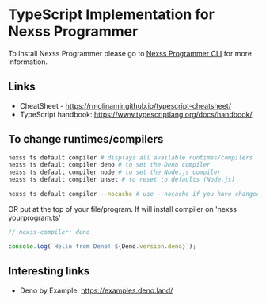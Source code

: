 # TypeScript Implementation for Nexss Programmer

To Install Nexss Programmer please go to [Nexss Programmer CLI](https://github.com/nexssp/cli#readme) for more information.

## Links

- CheatSheet - <https://rmolinamir.github.io/typescript-cheatsheet/>
- TypeScript handbook: <https://www.typescriptlang.org/docs/handbook/>

## To change runtimes/compilers

```sh
nexss ts default compiler # displays all available runtimes/compilers
nexss ts default compiler deno # to set the Deno compiler
nexss ts default compiler node # to set the Node.js compiler
nexss ts default compiler unset # to reset to defaults (Node.js)

nexss ts default compiler --nocache # use --nocache if you have changed configuration files manually
```

OR put at the top of your file/program. If will install compiler on 'nexss yourprogram.ts'

```js
// nexss-compiler: deno

console.log(`Hello from Deno! ${Deno.version.deno}`);
```

## Interesting links

- Deno by Example: <https://examples.deno.land/>
